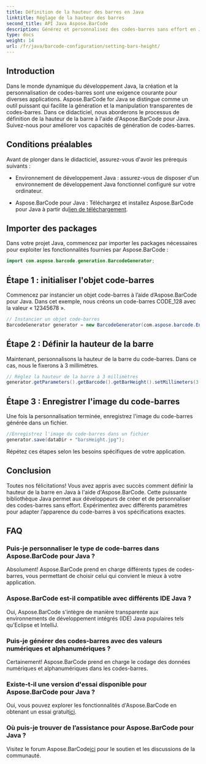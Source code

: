 ```yaml
---
title: Définition de la hauteur des barres en Java
linktitle: Réglage de la hauteur des barres
second_title: API Java Aspose.BarCode
description: Générez et personnalisez des codes-barres sans effort en Java avec Aspose.BarCode. Définissez la hauteur des barres, choisissez les types et améliorez les capacités de votre application.
type: docs
weight: 14
url: /fr/java/barcode-configuration/setting-bars-height/
---
```


## Introduction

Dans le monde dynamique du développement Java, la création et la personnalisation de codes-barres sont une exigence courante pour diverses applications. Aspose.BarCode for Java se distingue comme un outil puissant qui facilite la génération et la manipulation transparentes de codes-barres. Dans ce didacticiel, nous aborderons le processus de définition de la hauteur de la barre à l'aide d'Aspose.BarCode pour Java. Suivez-nous pour améliorer vos capacités de génération de codes-barres.

## Conditions préalables

Avant de plonger dans le didacticiel, assurez-vous d'avoir les prérequis suivants :

- Environnement de développement Java : assurez-vous de disposer d'un environnement de développement Java fonctionnel configuré sur votre ordinateur.

-  Aspose.BarCode pour Java : Téléchargez et installez Aspose.BarCode pour Java à partir du[lien de téléchargement](https://releases.aspose.com/barcode/java/).

## Importer des packages

Dans votre projet Java, commencez par importer les packages nécessaires pour exploiter les fonctionnalités fournies par Aspose.BarCode :

```java
import com.aspose.barcode.generation.BarcodeGenerator;
```

## Étape 1 : initialiser l'objet code-barres

Commencez par instancier un objet code-barres à l’aide d’Aspose.BarCode pour Java. Dans cet exemple, nous créons un code-barres CODE_128 avec la valeur « 12345678 ».

```java
// Instancier un objet code-barres
BarcodeGenerator generator = new BarcodeGenerator(com.aspose.barcode.EncodeTypes.CODE_128, "12345678");
```

## Étape 2 : Définir la hauteur de la barre

Maintenant, personnalisons la hauteur de la barre du code-barres. Dans ce cas, nous le fixerons à 3 millimètres.

```java
// Réglez la hauteur de la barre à 3 millimètres
generator.getParameters().getBarcode().getBarHeight().setMillimeters(3.0f);
```

## Étape 3 : Enregistrer l'image du code-barres

Une fois la personnalisation terminée, enregistrez l'image du code-barres générée dans un fichier.

```java
//Enregistrez l'image du code-barres dans un fichier
generator.save(dataDir + "barsHeight.jpg");
```

Répétez ces étapes selon les besoins spécifiques de votre application.

## Conclusion

Toutes nos félicitations! Vous avez appris avec succès comment définir la hauteur de la barre en Java à l'aide d'Aspose.BarCode. Cette puissante bibliothèque Java permet aux développeurs de créer et de personnaliser des codes-barres sans effort. Expérimentez avec différents paramètres pour adapter l’apparence du code-barres à vos spécifications exactes.

## FAQ

### Puis-je personnaliser le type de code-barres dans Aspose.BarCode pour Java ?
Absolument! Aspose.BarCode prend en charge différents types de codes-barres, vous permettant de choisir celui qui convient le mieux à votre application.

### Aspose.BarCode est-il compatible avec différents IDE Java ?
Oui, Aspose.BarCode s'intègre de manière transparente aux environnements de développement intégrés (IDE) Java populaires tels qu'Eclipse et IntelliJ.

### Puis-je générer des codes-barres avec des valeurs numériques et alphanumériques ?
Certainement! Aspose.BarCode prend en charge le codage des données numériques et alphanumériques dans les codes-barres.

### Existe-t-il une version d'essai disponible pour Aspose.BarCode pour Java ?
 Oui, vous pouvez explorer les fonctionnalités d'Aspose.BarCode en obtenant un essai gratuit[ici](https://releases.aspose.com/).

### Où puis-je trouver de l’assistance pour Aspose.BarCode pour Java ?
 Visitez le forum Aspose.BarCode[ici](https://forum.aspose.com/c/barcode/13) pour le soutien et les discussions de la communauté.

